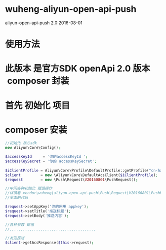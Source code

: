 # wuheng-aliyun-open-api-push
aliyun-open-api-push 2.0 2016-08-01

# 使用方法
# 此版本 是官方SDK openApi 2.0 版本  composer 封装
# 首先 初始化 项目
# composer 安装

``` php
//初始化 核心sdk
new Aliyun\Core\Config();

$accessKeyId     = '你的accessKeyId '; 
$accessKeySecret = '你的 accessKeySecret';
 
$iClientProfile = Aliyun\Core\Profile\DefaultProfile::getProfile("cn-hangzhou", $accessKeyId, $accessKeySecret);
$client         = new \Aliyun\Core\DefaultAcsClient($iClientProfile);
$request        = new \Push\Request\V20160801\PushRequest();

//中间各种初始化 赋值操作 
//详情看 vendor\wuheng\aliyun-open-api-push\Push\Request\V20160801\PushRequest.php
//里面的代码

$request->setAppKey('你的用用 appkey');
$request->setTitle('推送标题'); 
$request->setBody('推送内容'); 

//各种参数 赋值
//.......................................

//发送推送
$client->getAcsResponse($this->request);
```

